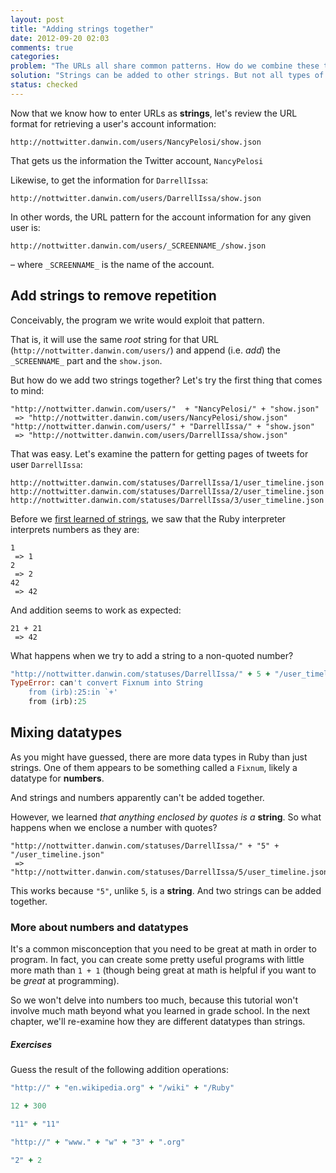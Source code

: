 ```yaml
---
layout: post
title: "Adding strings together"
date: 2012-09-20 02:03
comments: true
categories: 
problem: "The URLs all share common patterns. How do we combine these together? "
solution: "Strings can be added to other strings. But not all types of data can be combined together."
status: checked
---
```



Now that we know how to enter URLs as **strings**, let's review the URL format for retrieving a user's account information:

`http://nottwitter.danwin.com/users/NancyPelosi/show.json`

That gets us the information the Twitter account, `NancyPelosi`

Likewise, to get the information for `DarrellIssa`:

`http://nottwitter.danwin.com/users/DarrellIssa/show.json`

In other words, the URL pattern for the account information for any given user is:

`http://nottwitter.danwin.com/users/_SCREENNAME_/show.json`

&ndash; where `_SCREENNAME_` is the name of the account.

## Add strings to remove repetition

Conceivably, the program we write would exploit that pattern.

That is, it will use the same *root* string for that URL (`http://nottwitter.danwin.com/users/`) and append (i.e. *add*) the `_SCREENNAME_` part and the `show.json`.

But how do we add two strings together? Let's try the first thing that comes to mind:

```
"http://nottwitter.danwin.com/users/"  + "NancyPelosi/" + "show.json"
 => "http://nottwitter.danwin.com/users/NancyPelosi/show.json" 
"http://nottwitter.danwin.com/users/" + "DarrellIssa/" + "show.json"
 => "http://nottwitter.danwin.com/users/DarrellIssa/show.json"
```

That was easy. Let's examine the pattern for getting pages of tweets for user `DarrellIssa`:

`http://nottwitter.danwin.com/statuses/DarrellIssa/1/user_timeline.json`
`http://nottwitter.danwin.com/statuses/DarrellIssa/2/user_timeline.json`
`http://nottwitter.danwin.com/statuses/DarrellIssa/3/user_timeline.json`

Before we [first learned of strings](/lessons/how-to-write-an-address), we saw that the Ruby interpreter interprets numbers as they are:

```
1
 => 1 
2
 => 2 
42
 => 42
```

And addition seems to work as expected:

```
21 + 21
 => 42
```

What happens when we try to add a string to a non-quoted number?

``` ruby
"http://nottwitter.danwin.com/statuses/DarrellIssa/" + 5 + "/user_timeline.json"
TypeError: can't convert Fixnum into String
	from (irb):25:in `+'
	from (irb):25
```

## Mixing datatypes

As you might have guessed, there are more data types in Ruby than just strings. One of them appears to be something called a `Fixnum`, likely a datatype for **numbers**.

And strings and numbers apparently can't be added together.

However, we learned *that anything enclosed by quotes is a* **string**. So what happens when we enclose a number with quotes?

```
"http://nottwitter.danwin.com/statuses/DarrellIssa/" + "5" + "/user_timeline.json"
 => "http://nottwitter.danwin.com/statuses/DarrellIssa/5/user_timeline.json"
```

This works because `"5"`, unlike `5`, is a **string**. And two strings can be added together.


### More about numbers and datatypes

It's a common misconception that you need to be great at math in order to program. In fact, you can create some pretty useful programs with little more math than `1 + 1` (though being great at math is helpful if you want to be *great* at programming).

So we won't delve into numbers too much, because this tutorial won't involve much math beyond what you learned in grade school. In the next chapter, we'll re-examine how they are different datatypes than strings. 

##### Exercises

Guess the result of the following addition operations:

``` ruby
"http://" + "en.wikipedia.org" + "/wiki" + "/Ruby"

12 + 300

"11" + "11"

"http://" + "www." + "w" + "3" + ".org"

"2" + 2
```






